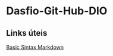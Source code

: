 # Dasfio-Git-Hub-DIO

## Links úteis 
[Basic Sintax Markdown](https://www.markdownguide.org/basic-syntax/)
